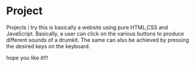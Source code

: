 # Project
Projects i try
this is basically a website using pure HTML,CSS and JavaScript.
Basically, a user can click on the various buttons to produce different sounds of a drumkit. The same can also be achieved by pressing the desired keys on the keyboard.


hope you like it!!!
